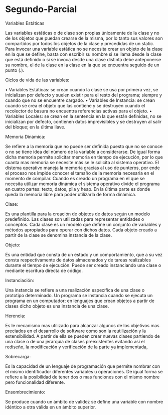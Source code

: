 # Segundo-Parcial

Variables Estáticas

Las variables estáticas o de clase son propias únicamente de la clase y no de los objetos que puedan crearse de la misma, por lo tanto sus valores son compartidos por todos los objetos de la clase y precedidas de un static. Para invocar una variable estática no se necesita crear un objeto de la clase en la que se define, basta con escribir su nombre si se llama desde la clase que está definido o si se invoca desde una clase distinta debe anteponerse su nombre, el de la clase en la clase en la que se encuentra seguido de un punto (.). 


Ciclos de vida de las variables:

•	Variables Estáticas: se crean cuando la clase se usa por primera vez, se inicializan por defecto y suelen existir para el resto del programa; siempre y cuando que no se encuentre cargado.
•	Variables de Instancia: se crean cuando se crea el objeto que las contiene y se destruyen cuando el recolector de basura no encuentra referencias activas para el objeto. 
•	Variables Locales: se crean en la sentencia en la que están definidas, no se inicializan por defecto, contienen datos imprevisibles y se destruyen al salir del bloque; en la última llave.


Memoria Dinámica:

Se refiere a la memoria que no puede ser definida puesto que no se conoce o no se tiene idea del número de la variable a considerarse. De igual forma dicha memoria permite solicitar memoria en tiempo de ejecución, por lo que cuanta mas memoria se necesite más se le solicita al sistema operativo. El distema operativo maneja la memoria gracias al uso de punteros, por ende el proceso nos impide conocer el tamaño de la memoria necesaria en el momento de compilar.
Cuando es creado un programa en el que se necesita utilizar memoria dinámica el sistema operativo divide el programa en cuatro partes: texto, datos, pila y heap. En la última parte es donde queda la memoria libre para poder utilizarla de forma dinámica. 


Clase:

Es una plantilla para la creación de objetos de datos según un modelo predefinido. Las clases son utilizadas para representar entidades o conceptos. Cada clase es un modelo que define un conjunto de variables y métodos apropiados para operar con dichos datos. Cada objeto creado a partir de la clase se denomina instancia de la clase. 

Objeto:

Es una entidad que consta de un estado y un comportamiento, que a su vez consta respectivamente de datos almacenados y de tareas realizables durante el tiempo de ejecución. Puede ser creado instanciando una clase o mediante escritura directa de código. 


Instanciación: 

Una instancia se refiere a una realización específica de una clase o prototipo determinado. Un programa se instancia cuando se ejecuta un programa en un computador; en lenguajes que crean objetos a partir de clases dicho objeto es una instancia de una clase.


Herencia:

Es le mecanismo mas utilizado para alcanzar algunos de los objetivos mas preciados en el desarrollo de software como son la reutilización y la extensibilidad. A partir de ella se pueden crear nuevas clases partiendo de una clase o de una jerarquía de clases preexistentes evitando así el rediseño, la modificación y verificación de la parte ya implementada,


Sobrecarga: 

Es la capacidad de un lenguaje de programación que permite nombrar con el mismo identificador diferentes variables u operaciones. De igual forma se refiere a la posibilidad de tener dos o mas funciones con el mismo nombre pero funcionalidad diferente. 


Ensombrecimiento: 

Se produce cuando un ámbito de validez se define una variable con nombre idéntico a otra válida en un ámbito superior. 

